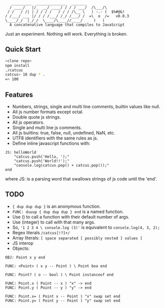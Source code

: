 ```
   _________  ______________  _______
  / ____/   |/_  __/ ____/ / / / ___/  /\___/\
 / /   / /| | / / / /   / / / /\__ \   ) -.- (  $%#@&!
/ /___/ ___ |/ / / /___/ /_/ /___/ /  =\  o  /=   v0.0.3
\____/_/  |_/_/  \____/\____//____/     )   (
  A concatenative language that compiles to JavaScript
```

Just an experiment. Nothing will work. Everything is broken.

## Quick Start

```bash
<clone repo>
npm install
./catcus
catcus> 10 dup * .
=> 100
```

## Features

* Numbers, strings, single and multi line comments, builtin values like null.
* All js number formats except octal.
* Double quote js strings.
* All js operators.
* Single and multi line js comments.
* All js builtins: true, false, null, undefined, NaN, etc.
* UTF8 identifiers with the same rules as js.
* Define inline javascript functions with:

```
JS: helloWorld
	"catcus.push('Hello, ');"
	"catcus.push('World!!');"
	"console.log(catcus.pop() + catcus.pop());"
end
```

where JS: is a parsing word that swallows strings of js code until the 'end'.

## TODO

* `{ dup dup dup }` is an anonymous function.
* `FUNC: duuup { dup dup dup } end` is a named function.
* Use () to call a function with their default number of args.
* Use (integer) to call with that many args.
* So, `'1 2 3 4 \ console.log (3)'` is equivalent to `console.log(4, 3, 2);`
* Regex literals `/catcus[!?]+/`
* Array literals: `[ space separated [ possibly nested ] values ]`
* JS interop
* Objects:

```
OBJ: Point x y end

FUNC: <Point> ( x y -- Point ) \ Point boa end

FUNC: Point? ( o -- bool ) \ Point instanceof end

FUNC: Point.x ( Point -- x ) "x" -> end
FUNC: Point.y ( Point -- y ) "y" -> end

FUNC: Point.x= ( Point x -- Point ) "x" swap set end
FUNC: Point.y= ( Point y -- Point ) "y" swap set end
```
